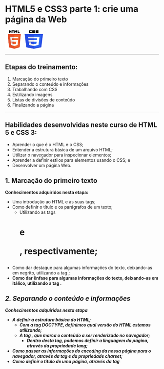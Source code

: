 # HTML5 e CSS3 parte 1: crie uma página da Web

<img src="/logos/html.png" alt="Logo HTML" width="60" height="60"> <img src="/logos/css.png" alt="Logo CSS" width="60" height="60">

*****

## Etapas do treinamento:
1. Marcação do primeiro texto
2. Separando o conteúdo e informações
3. Trabalhando com CSS
4. Estilizando imagens
5. Listas de divisões de conteúdo
6. Finalizando a página

*****

## Habilidades desenvolvidas neste curso de HTML 5 e CSS 3:
* Aprender o que é o HTML e o CSS;
* Entender a estrutura básica de um arquivo HTML;
* Utilizar o navegador para inspecionar elementos;
* Aprender a definir estilos para elementos usando o CSS; e
* Desenvolver um página Web.

## 1. Marcação do primeiro texto
**Conhecimentos adquiridos nesta etapa:**
+ Uma introdução ao HTML e às suas tags;
+ Como definir o título e os parágrafos de um texto;
   * Utilizando as tags <h1> e <p>, respectivamente;
+ Como dar destaque para algumas informações do texto, deixando-as em negrito, utilizando a tag <strong>;
+ Como dar ênfase para algumas informações do texto, deixando-as em itálico, utilizando a tag <em>.

## 2. Separando o conteúdo e informações
**Conhecimentos adquiridos nesta etapa**
+ A definir a estrutura básica do HTML;
   * Com a tag DOCTYPE, definimos qual versão do HTML estamos utilizando;
   * A tag <html>, que marca o conteúdo a ser renderizado no navegador;
      * Dentro desta tag, podemos definir a linguagem da página, através da propriedade lang;
+ Como passar as informações do encoding da nossa página para o navegador, através da tag <meta> e da propriedade charset;
+ Como definir o título de uma página, através da tag <title>;
+ Como separar as informações que estão sendo passadas para o navegador, utilizando a tag <head>;
+ Como separar o conteúdo da página, utilizando a tag <body>.

## 3. Trabalhando com CSS
**Conhecimentos adquiridos nesta etapa**
+ A mexer na apresentação dos textos;
   * No alinhamento deles (text-align);
   * No tamanho da fonte (font-size);
   * Na cor de fundo (background);
   * Na cor do texto (color);
+ CSS inline;
   * Na linha onde temos a nossa tag, adicionamos a propriedade do CSS;
+ A tag <style>;
   * Dentro da tag, podemos colocar marcações de CSS referentes aos elementos que temos no nosso HTML;
+ A apresentação do CSS com um arquivo externo;
+ Como funciona o estilo em cascata do CSS;
+ Como importar um arquivo externo de CSS dentro da nossa página HTML;
+ Como representar cores no CSS;
   * Através do nome da cor;
   * Através do seu hexadecimal;
   * Através do seu RGB.

## 4. Estilizando imagens
**Conhecimentos adquiridos nesta etapa**
+ Como reestruturar o nosso código, removendo os CSS inline e colocando-os no arquivo CSS externo;
+ Como criar um identificador para marcar especificamente um elemento;
   * Como fazer referência a esse identificador no CSS;
+ Como adicionar uma imagem à nossa página;
+ Como ajustar a altura do elemento, através da propriedade height;
+ Como ajustar a largura do elemento, através da propriedade width;
+ Como ajustar o espaçamento interno do elemento, através da propriedade padding;
+ Como ajustar o espaçamento externo do elemento, através da propriedade margin;
+ Como se comporta um time de front-end hoje em dia.

## 5. Listas de divisões de conteúdo
**Conhecimentos adquiridos nesta etapa**
+ A trabalhar com listas não-ordenadas e listas ordenadas;
   * Para cada um dos itens da lista, utilizamos a tag <li>;
+ O conceito das classes no CSS;
   * Elas servem para marcar itens, que são repetíveis;
+ Como referenciar uma classe no CSS;
+ Divisões de conteúdo, utilizando a tag <div>;
+ Os comportamentos inline e block.

## 6. Finalizando a página
**Conhecimentos adquiridos nesta etapa**
+ O conceito de cabeçalho da página e como criá-lo;
+ Que o cabeçalho da página deve ter mais destaque;
+ Que não é recomendado criar estilos usando tags;
   * O ideal é usarmos classes para tudo.
